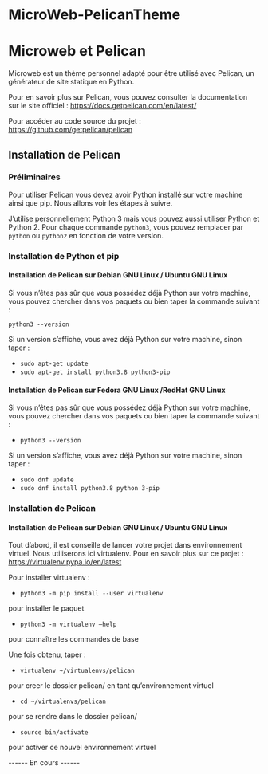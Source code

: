 # MicroWeb-PelicanTheme

# Microweb et Pelican

Microweb est un thème personnel adapté pour être utilisé avec Pelican, un générateur de site statique en Python.

Pour en savoir plus sur Pelican, vous pouvez consulter la documentation sur le site officiel :
https://docs.getpelican.com/en/latest/

Pour accéder au code source du projet : 
https://github.com/getpelican/pelican

## Installation de Pelican

### Préliminaires

Pour utiliser Pelican vous devez avoir Python installé sur votre machine ainsi que pip.
Nous allons voir les étapes à suivre.

J’utilise personnellement Python 3 mais vous pouvez aussi utiliser Python et Python 2.
Pour chaque commande `python3`, vous pouvez remplacer par `python` ou `python2` en fonction de votre version.

### Installation de Python et pip

#### Installation de Pelican sur Debian GNU Linux / Ubuntu GNU Linux

Si vous n’êtes pas sûr que vous possédez déjà Python sur votre machine, vous pouvez chercher dans vos paquets ou bien taper la commande suivant :

`python3 --version`

Si un version s’affiche, vous avez déjà Python sur votre machine, sinon taper :
- `sudo apt-get update`
- `sudo apt-get install python3.8 python3-pip`

#### Installation de Pelican sur Fedora GNU Linux /RedHat GNU Linux

Si vous n’êtes pas sûr que vous possédez déjà Python sur votre machine, vous pouvez chercher dans vos paquets ou bien taper la commande suivant :

- `python3 --version`

Si un version s’affiche, vous avez déjà Python sur votre machine, sinon taper :
- `sudo dnf update`
- `sudo dnf install python3.8 python 3-pip`

### Installation de Pelican

#### Installation de Pelican sur Debian GNU Linux / Ubuntu GNU Linux

Tout d’abord, il est conseille de lancer votre projet dans environnement virtuel. Nous utiliserons ici virtualenv.
Pour en savoir plus sur ce projet : https://virtualenv.pypa.io/en/latest

Pour installer virtualenv : 
- `python3 -m pip install --user virtualenv`

pour installer le paquet
- `python3 -m virtualenv –help`

pour connaître les commandes de base

Une fois obtenu, taper : 

- `virtualenv ~/virtualenvs/pelican`
  
pour creer le dossier pelican/ en tant qu’environnement virtuel
- `cd ~/virtualenvs/pelican`
  
pour se rendre dans le dossier pelican/
- `source bin/activate`

pour activer ce nouvel environnement virtuel

------ En cours ------
